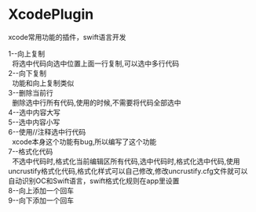 # XcodePlugin
xcode常用功能的插件，swift语言开发<br/>

1--向上复制<br/>
&nbsp;&nbsp;将选中代码向选中位置上面一行复制,可以选中多行代码<br/>
2--向下复制<br/>
&nbsp;&nbsp;功能和向上复制类似<br/>
3--删除当前行<br/>
&nbsp;&nbsp;删除选中行所有代码,使用的时候,不需要将代码全部选中<br/>
4--选中内容大写<br/>
5--选中内容小写<br/>
6--使用//注释选中行代码<br/>
&nbsp;&nbsp;xcode本身这个功能有bug,所以编写了这个功能<br/>
7--格式化代码<br/>
&nbsp;&nbsp;不选中代码时,格式化当前编辑区所有代码,选中代码时,格式化选中代码,使用uncrustify格式化代码,格式化样式可以自己修改,修改uncrustify.cfg文件就可以<br/>
自动识别OC和Swift语言，swift格式化规则在app里设置<br/>
8--向上添加一个回车<br/>
9--向下添加一个回车<br/>
